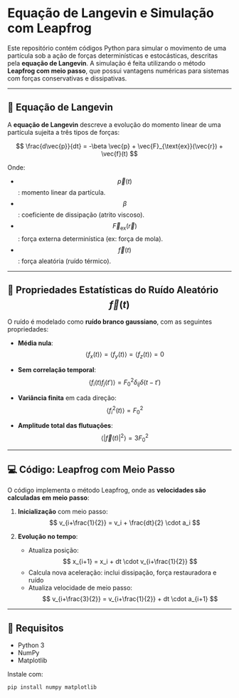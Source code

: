 # Equação de Langevin e Simulação com Leapfrog

Este repositório contém códigos Python para simular o movimento de uma partícula sob a ação de forças determinísticas e estocásticas, descritas pela **equação de Langevin**. A simulação é feita utilizando o método **Leapfrog com meio passo**, que possui vantagens numéricas para sistemas com forças conservativas e dissipativas.

---

## 📘 Equação de Langevin

A **equação de Langevin** descreve a evolução do momento linear de uma partícula sujeita a três tipos de forças:

$$
\frac{d\vec{p}}{dt} = -\beta \vec{p} + \vec{F}_{\text{ex}}(\vec{r}) + \vec{f}(t)
$$

Onde:
- $$ \vec{p}(t) $$: momento linear da partícula.
- $$ \beta $$: coeficiente de dissipação (atrito viscoso).
- $$ \vec{F}_{\text{ex}}(\vec{r}) $$: força externa determinística (ex: força de mola).
- $$ \vec{f}(t) $$: força aleatória (ruído térmico).

---

## 🎲 Propriedades Estatísticas do Ruído Aleatório $$ \vec{f}(t) $$

O ruído é modelado como **ruído branco gaussiano**, com as seguintes propriedades:

- **Média nula**:
  $$
  \langle f_x(t) \rangle = \langle f_y(t) \rangle = \langle f_z(t) \rangle = 0
  $$

- **Sem correlação temporal**:
  $$
  \langle f_i(t) f_j(t') \rangle = F_0^2 \delta_{ij} \delta(t - t')
  $$

- **Variância finita** em cada direção:
  $$
  \langle f_i^2(t) \rangle = F_0^2
  $$

- **Amplitude total das flutuações**:
  $$
  \langle |\vec{f}(t)|^2 \rangle = 3 F_0^2
  $$

---

## 💻 Código: Leapfrog com Meio Passo

O código implementa o método Leapfrog, onde as **velocidades são calculadas em meio passo**:

1. **Inicialização** com meio passo:
   $$
   v_{i+\frac{1}{2}} = v_i + \frac{dt}{2} \cdot a_i
   $$

2. **Evolução no tempo**:
   - Atualiza posição: $$ x_{i+1} = x_i + dt \cdot v_{i+\frac{1}{2}} $$
   - Calcula nova aceleração: inclui dissipação, força restauradora e ruído
   - Atualiza velocidade de meio passo: $$ v_{i+\frac{3}{2}} = v_{i+\frac{1}{2}} + dt \cdot a_{i+1} $$

---

## 📎 Requisitos

- Python 3
- NumPy
- Matplotlib

Instale com:

```bash
pip install numpy matplotlib
